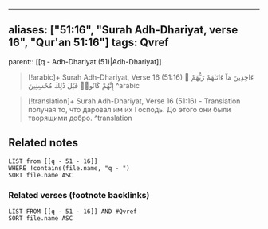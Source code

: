 
---
aliases: ["51:16", "Surah Adh-Dhariyat, verse 16", "Qur'an 51:16"]
tags: Qvref
---

parent:: [[q - Adh-Dhariyat (51)|Adh-Dhariyat]]

> [!arabic]+ Surah Adh-Dhariyat, Verse 16 (51:16)
> <span class="quran-arabic">ءَاخِذِينَ مَآ ءَاتَىٰهُمْ رَبُّهُمْ ۚ إِنَّهُمْ كَانُوا۟ قَبْلَ ذَٰلِكَ مُحْسِنِينَ</span>
^arabic

> [!translation]+ Surah Adh-Dhariyat, Verse 16 (51:16) - Translation
> получая то, что даровал им их Господь. До этого они были творящими добро.
^translation



## Related notes
```dataview
LIST from [[q - 51 - 16]]
WHERE !contains(file.name, "q - ")
SORT file.name ASC
```

### Related verses (footnote backlinks)
```dataview
LIST FROM [[q - 51 - 16]] AND #Qvref
SORT file.name ASC
```

